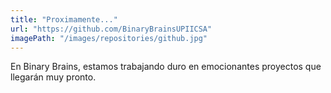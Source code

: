 ```yaml
---
title: "Proximamente..."
url: "https://github.com/BinaryBrainsUPIICSA"
imagePath: "/images/repositories/github.jpg"
---
```


En Binary Brains, estamos trabajando duro en emocionantes proyectos que llegarán
muy pronto.
